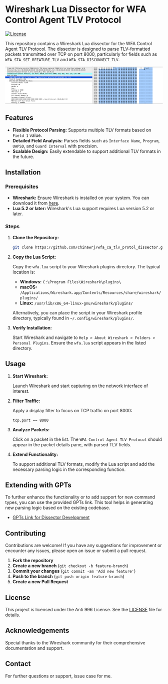 # Wireshark Lua Dissector for WFA Control Agent TLV Protocol

[![License](https://img.shields.io/badge/license-Anti%20996-red.svg)](LICENSE)

This repository contains a Wireshark Lua dissector for the WFA Control Agent TLV Protocol. The dissector is designed to parse TLV-formatted packets transmitted over TCP on port 8000, particularly for fields such as `WFA_STA_SET_RFEATURE_TLV` and `WFA_STA_DISCONNECT_TLV`.

![Dissector Example](./dissector.png)

## Features

- **Flexible Protocol Parsing:** Supports multiple TLV formats based on `Field 1` value.
- **Detailed Field Analysis:** Parses fields such as `Interface Name`, `Program`, `UAPSD`, and `Guard Interval` with precision.
- **Scalable Design:** Easily extendable to support additional TLV formats in the future.

## Installation

### Prerequisites

- **Wireshark:** Ensure Wireshark is installed on your system. You can download it from [here](https://www.wireshark.org/).
- **Lua 5.2 or later:** Wireshark's Lua support requires Lua version 5.2 or later.

### Steps

1. **Clone the Repository:**

    ```sh
    git clone https://github.com/chinawrj/wfa_ca_tlv_protol_dissector.git
    ```

2. **Copy the Lua Script:**

    Copy the `wfa.lua` script to your Wireshark plugins directory. The typical location is:

    - **Windows:** `C:\Program Files\Wireshark\plugins\`
    - **macOS:** `/Applications/Wireshark.app/Contents/Resources/share/wireshark/plugins/`
    - **Linux:** `/usr/lib/x86_64-linux-gnu/wireshark/plugins/`

    Alternatively, you can place the script in your Wireshark profile directory, typically found in `~/.config/wireshark/plugins/`.

3. **Verify Installation:**

    Start Wireshark and navigate to `Help > About Wireshark > Folders > Personal Plugins`. Ensure the `wfa.lua` script appears in the listed directory.

## Usage

1. **Start Wireshark:**

    Launch Wireshark and start capturing on the network interface of interest.

2. **Filter Traffic:**

    Apply a display filter to focus on TCP traffic on port 8000:

    ```plaintext
    tcp.port == 8000
    ```

3. **Analyze Packets:**

    Click on a packet in the list. The `WFA Control Agent TLV Protocol` should appear in the packet details pane, with parsed TLV fields.

4. **Extend Functionality:**

    To support additional TLV formats, modify the Lua script and add the necessary parsing logic in the corresponding function.

## Extending with GPTs

To further enhance the functionality or to add support for new command types, you can use the provided GPTs link. This tool helps in generating new parsing logic based on the existing codebase.

- [GPTs Link for Dissector Development](https://chatgpt.com/g/g-wFzFATssR-dissector-writer-for-wfa-control-agent-tlv-protol)

## Contributing

Contributions are welcome! If you have any suggestions for improvement or encounter any issues, please open an issue or submit a pull request.

1. **Fork the repository**
2. **Create a new branch** (`git checkout -b feature-branch`)
3. **Commit your changes** (`git commit -am 'Add new feature'`)
4. **Push to the branch** (`git push origin feature-branch`)
5. **Create a new Pull Request**

## License

This project is licensed under the Anti 996 License. See the [LICENSE](LICENSE) file for details.

## Acknowledgements

Special thanks to the Wireshark community for their comprehensive documentation and support.

## Contact

For further questions or support, issue case for me.
